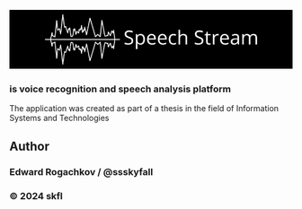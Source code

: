 ![logo](../static/banner-small.png)

### is voice recognition and speech analysis platform

The application was created as part of a thesis in the field of Information Systems and Technologies
## Author
### Edward Rogachkov / @ssskyfall

### © 2024 skfl
